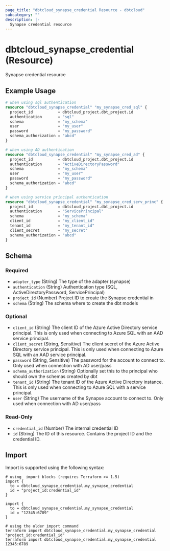 ```yaml
---
page_title: "dbtcloud_synapse_credential Resource - dbtcloud"
subcategory: ""
description: |-
  Synapse credential resource
---
```


# dbtcloud_synapse_credential (Resource)


Synapse credential resource

## Example Usage

```terraform
# when using sql authentication
resource "dbtcloud_synapse_credential" "my_synapse_cred_sql" {
  project_id           = dbtcloud_project.dbt_project.id
  authentication       = "sql"
  schema               = "my_schema"
  user                 = "my_user"
  password             = "my_password"
  schema_authorization = "abcd"
}

# when using AD authentication
resource "dbtcloud_synapse_credential" "my_synapse_cred_ad" {
  project_id           = dbtcloud_project.dbt_project.id
  authentication       = "ActiveDirectoryPassword"
  schema               = "my_schema"
  user                 = "my_user"
  password             = "my_password"
  schema_authorization = "abcd"
}

# when using service principal authentication
resource "dbtcloud_synapse_credential" "my_synapse_cred_serv_princ" {
  project_id           = dbtcloud_project.dbt_project.id
  authentication       = "ServicePrincipal"
  schema               = "my_schema"
  client_id            = "my_client_id"
  tenant_id            = "my_tenant_id"
  client_secret        = "my_secret"
  schema_authorization = "abcd"
}
```

<!-- schema generated by tfplugindocs -->
## Schema

### Required

- `adapter_type` (String) The type of the adapter (synapse)
- `authentication` (String) Authentication type (SQL, ActiveDirectoryPassword, ServicePrincipal)
- `project_id` (Number) Project ID to create the Synapse credential in
- `schema` (String) The schema where to create the dbt models

### Optional

- `client_id` (String) The client ID of the Azure Active Directory service principal. This is only used when connecting to Azure SQL with an AAD service principal.
- `client_secret` (String, Sensitive) The client secret of the Azure Active Directory service principal. This is only used when connecting to Azure SQL with an AAD service principal.
- `password` (String, Sensitive) The password for the account to connect to. Only used when connection with AD user/pass
- `schema_authorization` (String) Optionally set this to the principal who should own the schemas created by dbt
- `tenant_id` (String) The tenant ID of the Azure Active Directory instance. This is only used when connecting to Azure SQL with a service principal.
- `user` (String) The username of the Synapse account to connect to. Only used when connection with AD user/pass

### Read-Only

- `credential_id` (Number) The internal credential ID
- `id` (String) The ID of this resource. Contains the project ID and the credential ID.

## Import

Import is supported using the following syntax:

```shell
# using  import blocks (requires Terraform >= 1.5)
import {
  to = dbtcloud_synapse_credential.my_synapse_credential
  id = "project_id:credential_id"
}

import {
  to = dbtcloud_synapse_credential.my_synapse_credential
  id = "12345:6789"
}

# using the older import command
terraform import dbtcloud_synapse_credential.my_synapse_credential "project_id:credential_id"
terraform import dbtcloud_synapse_credential.my_synapse_credential 12345:6789
```
